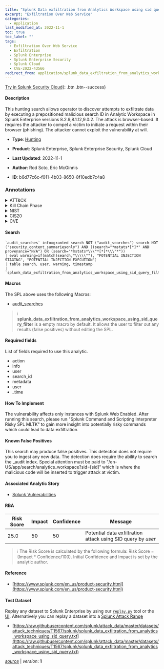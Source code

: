 ```yaml
---
title: "Splunk Data exfiltration from Analytics Workspace using sid query"
excerpt: "Exfiltration Over Web Service"
categories:
  - Application
last_modified_at: 2022-11-1
toc: true
toc_label: ""
tags:
  - Exfiltration Over Web Service
  - Exfiltration
  - Splunk Enterprise
  - Splunk Enterprise Security
  - Splunk Cloud
  - CVE-2022-43566
redirect_from: application/splunk_data_exfiltration_from_analytics_workspace_using_sid_query/
---
```




[Try in Splunk Security Cloud](https://www.splunk.com/en_us/cyber-security.html){: .btn .btn--success}

#### Description

This hunting search allows operator to discover attempts to exfiltrate data by executing a prepositioned malicious search ID in Analytic Workspace in Splunk Enterprise versions 8.2.9,8.1.12,9.0.2. The attack is browser-based. It requires the attacker to compel a victim to initiate a request within their browser (phishing). The attacker cannot exploit the vulnerability at will.

- **Type**: [Hunting](https://github.com/splunk/security_content/wiki/Detection-Analytic-Types)
- **Product**: Splunk Enterprise, Splunk Enterprise Security, Splunk Cloud

- **Last Updated**: 2022-11-1
- **Author**: Rod Soto, Eric McGinnis
- **ID**: b6d77c6c-f011-4b03-8650-8f10edb7c4a8

### Annotations
<details>
  <summary>ATT&CK</summary>

<div markdown="1">

#### [ATT&CK](https://attack.mitre.org/)

| ID          | Technique   | Tactic         |
| ----------- | ----------- |--------------- |
| [T1567](https://attack.mitre.org/techniques/T1567/) | Exfiltration Over Web Service | Exfiltration |

</div>
</details>


<details>
  <summary>Kill Chain Phase</summary>

<div markdown="1">

* Actions on Objectives


</div>
</details>


<details>
  <summary>NIST</summary>

<div markdown="1">

* DE.CM



</div>
</details>

<details>
  <summary>CIS20</summary>

<div markdown="1">

* CIS 3
* CIS 5
* CIS 16



</div>
</details>

<details>
  <summary>CVE</summary>

<div markdown="1">

| ID          | Summary | [CVSS](https://nvd.nist.gov/vuln-metrics/cvss) |
| ----------- | ----------- | -------------- |
| [CVE-2022-43566](https://nvd.nist.gov/vuln/detail/CVE-2022-43566) |  |  |



</div>
</details>


#### Search

```
`audit_searches` info=granted search NOT ("audit_searches") search NOT ("security_content_summariesonly") AND ((search="*mstats*[*]*" AND provenance="N/A") OR (search="*mstats*\\\"*[*]*\\\"*"))
| eval warning=if(match(search,"\\\\\""), "POTENTIAL INJECTION STAGING", "POTENTIAL INJECTION EXECUTION") 
| table search, user, warning, timestamp 
| `splunk_data_exfiltration_from_analytics_workspace_using_sid_query_filter`
```

#### Macros
The SPL above uses the following Macros:
* [audit_searches](https://github.com/splunk/security_content/blob/develop/macros/audit_searches.yml)

> :information_source:
> **splunk_data_exfiltration_from_analytics_workspace_using_sid_query_filter** is a empty macro by default. It allows the user to filter out any results (false positives) without editing the SPL.



#### Required fields
List of fields required to use this analytic.
* action
* info
* user
* search_id
* metadata
* user
* _time



#### How To Implement
The vulnerability affects only instances with Splunk Web Enabled.  After running this search, please run &#34;Splunk Command and Scripting Interpreter Risky SPL MLTK&#34; to gain more insight into potentially risky commands which could lead to data exfiltration.
#### Known False Positives
This search may produce false positives.  This detection does not require you to ingest any new data. The detection does require the ability to search the _audit index. Special attention must be paid to &#34;/en-US/app/search/analytics_workspace?sid=[sid]&#34; which is where the malicious code will be inserted to trigger attack at victim.

#### Associated Analytic Story
* [Splunk Vulnerabilities](/stories/splunk_vulnerabilities)




#### RBA

| Risk Score  | Impact      | Confidence   | Message      |
| ----------- | ----------- |--------------|--------------|
| 25.0 | 50 | 50 | Potential data exfiltration attack using SID query by $user$ |


> :information_source:
> The Risk Score is calculated by the following formula: Risk Score = (Impact * Confidence/100). Initial Confidence and Impact is set by the analytic author.


#### Reference

* [https://www.splunk.com/en_us/product-security.html](https://www.splunk.com/en_us/product-security.html)



#### Test Dataset
Replay any dataset to Splunk Enterprise by using our [`replay.py`](https://github.com/splunk/attack_data#using-replaypy) tool or the [UI](https://github.com/splunk/attack_data#using-ui).
Alternatively you can replay a dataset into a [Splunk Attack Range](https://github.com/splunk/attack_range#replay-dumps-into-attack-range-splunk-server)

* [https://raw.githubusercontent.com/splunk/attack_data/master/datasets/attack_techniques/T1567/splunk/splunk_data_exfiltration_from_analytics_workspace_using_sid_query.txt](https://raw.githubusercontent.com/splunk/attack_data/master/datasets/attack_techniques/T1567/splunk/splunk_data_exfiltration_from_analytics_workspace_using_sid_query.txt)



[*source*](https://github.com/splunk/security_content/tree/develop/detections/application/splunk_data_exfiltration_from_analytics_workspace_using_sid_query.yml) \| *version*: **1**